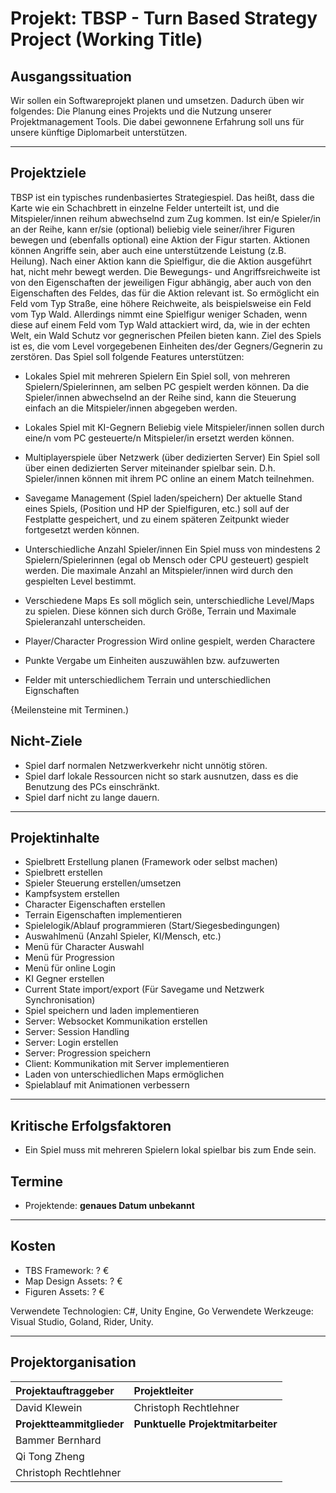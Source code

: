 # Projekt: TBSP - Turn Based Strategy Project (Working Title)

## Ausgangssituation

Wir sollen ein Softwareprojekt planen und umsetzen. Dadurch üben wir folgendes:
Die Planung eines Projekts und die Nutzung unserer Projektmanagement Tools.
Die dabei gewonnene Erfahrung soll uns für unsere künftige Diplomarbeit unterstützen.

---

## Projektziele

TBSP ist ein typisches rundenbasiertes Strategiespiel. Das heißt, dass die Karte wie ein Schachbrett in einzelne Felder unterteilt ist, und die Mitspieler/innen reihum abwechselnd zum Zug kommen. Ist ein/e Spieler/in an der Reihe, kann er/sie (optional) beliebig viele seiner/ihrer Figuren bewegen und (ebenfalls optional) eine Aktion der Figur starten. Aktionen können Angriffe sein, aber auch eine unterstützende Leistung (z.B. Heilung). Nach einer Aktion kann die Spielfigur, die die Aktion ausgeführt hat, nicht mehr bewegt werden. Die Bewegungs- und Angriffsreichweite ist von den Eigenschaften der jeweiligen Figur abhängig, aber auch von den Eigenschaften des Feldes, das für die Aktion relevant ist. So ermöglicht ein Feld vom Typ Straße, eine höhere Reichweite, als beispielsweise ein Feld vom Typ Wald. Allerdings nimmt  eine Spielfigur weniger Schaden, wenn diese auf einem Feld vom Typ Wald attackiert wird, da, wie in der echten Welt, ein Wald Schutz vor gegnerischen Pfeilen bieten kann.
Ziel des Spiels ist es, die vom Level vorgegebenen Einheiten des/der Gegners/Gegnerin zu zerstören.
Das Spiel soll folgende Features unterstützen:

- Lokales Spiel mit mehreren Spielern
Ein Spiel soll, von mehreren Spielern/Spielerinnen, am selben PC gespielt werden können. Da die Spieler/innen abwechselnd an der Reihe sind, kann die Steuerung einfach an die Mitspieler/innen abgegeben werden.

- Lokales Spiel mit KI-Gegnern
Beliebig viele Mitspieler/innen sollen durch eine/n vom PC gesteuerte/n Mitspieler/in ersetzt werden können.

- Multiplayerspiele über Netzwerk (über dedizierten Server)
Ein Spiel soll über einen dedizierten Server miteinander spielbar sein. D.h. Spieler/innen können mit ihrem PC online an einem Match teilnehmen.

- Savegame Management (Spiel laden/speichern)
Der aktuelle Stand eines Spiels, (Position und HP der Spielfiguren, etc.) soll auf der Festplatte gespeichert, und zu einem späteren Zeitpunkt wieder fortgesetzt werden können.

- Unterschiedliche Anzahl Spieler/innen
Ein Spiel muss von mindestens 2 Spielern/Spielerinnen (egal ob Mensch oder CPU gesteuert) gespielt werden. Die maximale Anzahl an Mitspieler/innen wird durch den gespielten Level bestimmt.

- Verschiedene Maps
Es soll möglich sein, unterschiedliche Level/Maps zu spielen. Diese können sich durch Größe, Terrain und Maximale Spieleranzahl unterscheiden.

- Player/Character Progression
Wird online gespielt, werden Charactere 

- Punkte Vergabe um Einheiten auszuwählen bzw. aufzuwerten
- Felder mit unterschiedlichem Terrain und unterschiedlichen Eignschaften

{Meilensteine mit Terminen.)

## Nicht-Ziele

- Spiel darf normalen Netzwerkverkehr nicht unnötig stören.
- Spiel darf lokale Ressourcen nicht so stark ausnutzen, dass es die Benutzung des PCs einschränkt.
- Spiel darf nicht zu lange dauern.

---

## Projektinhalte

- Spielbrett Erstellung planen (Framework oder selbst machen)
- Spielbrett erstellen
- Spieler Steuerung erstellen/umsetzen
- Kampfsystem erstellen
- Character Eigenschaften erstellen
- Terrain Eigenschaften implementieren
- Spielelogik/Ablauf programmieren (Start/Siegesbedingungen)
- Auswahlmenü (Anzahl Spieler, KI/Mensch, etc.)
- Menü für Character Auswahl
- Menü für Progression
- Menü für online Login
- KI Gegner erstellen
- Current State import/export (Für Savegame und Netzwerk Synchronisation)
- Spiel speichern und laden implementieren
- Server: Websocket Kommunikation erstellen
- Server: Session Handling
- Server: Login erstellen
- Server: Progression speichern
- Client: Kommunikation mit Server implementieren
- Laden von unterschiedlichen Maps ermöglichen
- Spielablauf mit Animationen verbessern

---

## Kritische Erfolgsfaktoren

- Ein Spiel muss mit mehreren Spielern lokal spielbar bis zum Ende sein.

## Termine

- Projektende: **genaues Datum unbekannt**

---

## Kosten

- TBS Framework: ? €
- Map Design Assets: ? €
- Figuren Assets: ? €

Verwendete Technologien: C#, Unity Engine, Go
Verwendete Werkzeuge: Visual Studio, Goland, Rider, Unity.

---

## Projektorganisation

| **Projektauftraggeber**   | **Projektleiter**                 |
| :------------------------ | :-------------------------------- |
| David Klewein             | Christoph Rechtlehner             |
| **Projektteammitglieder** | **Punktuelle Projektmitarbeiter** |
| Bammer Bernhard           |                                   |
| Qi Tong Zheng             |                                   |
| Christoph Rechtlehner     |                                   |
